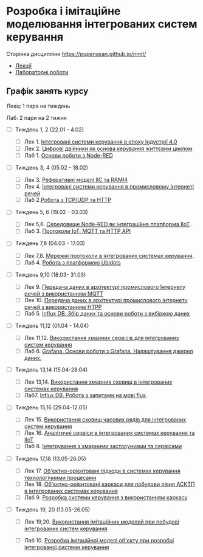 # Розробка і імітаційне моделювання інтегрованих систем керування

Сторінка дисципліни <https://pupenasan.github.io/rimit/>

- [Лекції](lecture/README.md)
- [Лабораторні роботи](lab/README.md)

## Графік занять курсу

Лекц: 1 пара на тиждень

Лаб:  2 пари на 2 тижня

- [ ] Тиждень 1, 2 (22.01 - 4.02) 
  - [ ] Лек 1. [Інтегровані системи керування в епоху Індустрії 4.0](lecture/1_intro.md)
  - [ ] Лек 2. [Цифрові двійники як основа керування життєвим циклом](lecture/2_twin.md)
  - [ ] Лаб 1. [Основи роботи з Node-RED](lab/lab1_nodered.md)
- [ ] Тиждень 3, 4  (05.02 - 18.02) 
  - [ ] Лек 3. [Реферативні моделі IIC та RAMI4](lecture/3_refmodel.md)
  - [ ] Лек 4. [Інтегровані системи керування в промисловому Інтернеті речей](lecture/4_IIoT.md)
  - [ ] Лаб 2.[Робота з TCP/UDP та HTTP](lab/lab2_tcphttp.md)
- [ ] Тиждень 5, 6  (19.02 - 03.03) 
  - [ ] Лек 5,6. [Середовище Node-RED як інтеграційна платформа IIoT](lecture/5_nodered.md). 
  - [ ] Лаб 3. [Протоколи IoT: MQTT та HTTP API](lab/lab3_mqttwebapi.md)
- [ ] Тиждень 7,8 (04.03 - 17.03) 
  - [ ] Лек 7,8. [Мережні протоколи в інтегрованих системах керування](lecture/6_tcpudp.md). 
  - [ ] Лаб 4.  [Робота з платформою Ubidots](lab/lab4_ubidots.md)
- [ ] Тиждень 9,10 (18.03- 31.03) 
  - [ ] Лек 9. [Передача даних в архітектурі промислового Інтернету речей з використанням MQTT](lecture/7_mqtt.md) 
  - [ ] Лек 10. [Передача даних в архітектурі промислового Інтернету речей з використанням HTPP](lecture/8_httpapi.md) 
  - [ ] Лаб 5. [Influx DB. Збір даних та основи роботи з вибіркою даних](lab/lab_influx1.md) 
- [ ] Тиждень 11,12 (01.04 - 14.04) 
  - [ ] Лек 11,12. [Використання хмарних сервісів для інтегрованих систем керування](lecture/9_cloud.md) 
  - [ ] Лаб 6. [Grafana. Основи роботи з Grafana. Налаштування джерел даних.](lab/lab_grafana1.md)
- [ ] Тиждень 13,14 (15.04-28.04)
  - [ ] Лек 13,14. [Використання хмарних сховищ в інтегрованих системах керування](lecture/10_cloudstorage.md) 
  - [ ] Лаб7.  [Influx DB. Робота з запитами на мові flux](lab/lab_influx2.md).
- [ ] Тиждень 15,16 (29.04-12.05) 
  - [ ] Лек 15. [Використання сховищ часових рядів для інтегрованих систем керування](lecture/11_tsdb.md)
  - [ ] Лек 16. [Аналітичні сервіси в інтегрованих системах керування та IIoT](lecture/12_analyt.md)
  - [ ] Лаб 8. [Інтегрування з хмарними застосунками та сервісами](lab/lab8_integrate.md)
- [ ] Тиждень 17,18 (13.05-26.05) 
  - [ ] Лек 17. [Об'єктно-орієнтовані підходи в системах керування технологічними процесами](lecture/13_oop.md)
  - [ ] Лек 18.  [Об'єктно-орієнтовані каркаси для побудови рівня АСКТП в інтегрованих системах керування](lecture/14_framework.md) 
  - [ ] Лаб 9. [Розробка системи керування з використанням каркасу](lab/lab9_pacframework.md)  
- [ ] Тиждень 19, 20 (13.05-26.05) 

  - [ ] Лек 19,20. [Використання імітаційних моделей при побудові інтегрованих систем керування](lecture/15_simul.md) 
  - [ ] Лаб 10. [Розробка імітаційної моделі об'єкту при розробці інтегрованої системи керування](lab/lab10_simul.md)  



